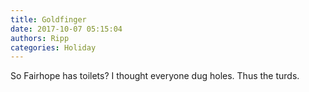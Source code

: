 ```yaml
---
title: Goldfinger
date: 2017-10-07 05:15:04
authors: Ripp
categories: Holiday
---
```


 So Fairhope has toilets? I thought everyone dug holes. Thus the turds.